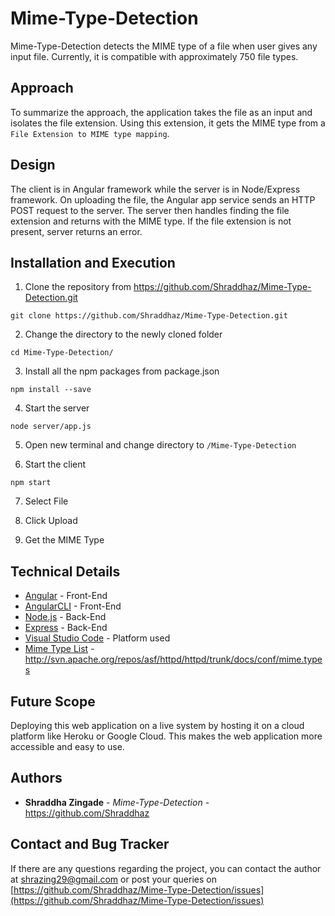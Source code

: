# Mime-Type-Detection

Mime-Type-Detection detects the MIME type of a file when user gives any input file. Currently, it is compatible with approximately 750 file types.

## Approach
To summarize the approach, the application takes the file as an input and isolates the file extension. Using this extension, it gets the MIME type from a `File Extension to MIME type mapping`.

## Design
The client is in Angular framework while the server is in Node/Express framework. On uploading the file, the Angular app service sends an HTTP POST request to the server. The server then handles finding the file extension and returns with the MIME type. If the file extension is not present, server returns an error.


## Installation and Execution

1. Clone the repository from https://github.com/Shraddhaz/Mime-Type-Detection.git
```
git clone https://github.com/Shraddhaz/Mime-Type-Detection.git
```

2. Change the directory to the newly cloned folder
```
cd Mime-Type-Detection/
```

3. Install all the npm packages from package.json
```
npm install --save
```

4. Start the server
```
node server/app.js
```

5. Open new terminal and change directory to  ```/Mime-Type-Detection```

6. Start the client
```
npm start
```
7. Select File

8. Click Upload

9. Get the MIME Type

## Technical Details

* [Angular](https://angular.io/) - Front-End
* [AngularCLI](https://cli.angular.io/) - Front-End
* [Node.js](https://nodejs.org/en/) - Back-End 
* [Express](https://expressjs.com/) - Back-End 
* [Visual Studio Code](https://www.jetbrains.com/idea/) - Platform used
* [Mime Type List](http://svn.apache.org/repos/asf/httpd/httpd/trunk/docs/conf/mime.types) - http://svn.apache.org/repos/asf/httpd/httpd/trunk/docs/conf/mime.types


## Future Scope

Deploying this web application on a live system by hosting it on a cloud platform like Heroku or Google Cloud. This makes the web application more accessible and easy to use.

## Authors

* **Shraddha Zingade** - *Mime-Type-Detection* - https://github.com/Shraddhaz

## Contact and Bug Tracker

If there are any questions regarding the project, you can contact the author at [shrazing29@gmail.com](shrazing29@gmail.com) or post your queries on [https://github.com/Shraddhaz/Mime-Type-Detection/issues](https://github.com/Shraddhaz/Mime-Type-Detection/issues)
